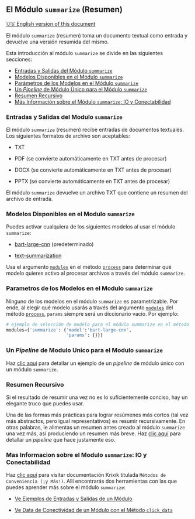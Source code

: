 ## El Módulo `summarize` (Resumen)
[🇺🇸 English version of this document](https://krixik-docs.readthedocs.io/latest/modules/ai_modules/summarize_module/)

El módulo `summarize` (resumen) toma un documento textual como entrada y devuelve una versión resumida del mismo.

Esta introducción al módulo `summarize` se divide en las siguientes secciones:

- [Entradas y Salidas del Módulo `summarize`](#entradas-y-salidas-del-modulo-summarize)
- [Modelos Disponibles en el Módulo `summarize`](#modelos-disponibles-en-el-modulo-summarize)
- [Parámetros de los Modelos en el Módulo `summarize`](#parametros-de-los-modelos-en-el-modulo-summarize)
- [Un *Pipeline* de Módulo Único para el Módulo `summarize`](#un-pipeline-de-modulo-unico-para-el-modulo-summarize)
- [Resumen Recursivo](#resumen-recursivo)
- [Más Información sobre el Módulo `summarize`: IO y Conectabilidad](#mas-informacion-sobre-el-modulo-summarize-io-y-conectabilidad)

### Entradas y Salidas del Modulo `summarize`

El módulo `summarize` (resumen) recibe entradas de documentos textuales. Los siguientes formatos de archivo son aceptables:

- TXT

- PDF (se convierte automáticamente en TXT antes de procesar)

- DOCX (se convierte automáticamente en TXT antes de procesar)

- PPTX (se convierte automáticamente en TXT antes de procesar)

El módulo `summarize` devuelve un archivo TXT que contiene un resumen del archivo de entrada.

### Modelos Disponibles en el Modulo `summarize`

Puedes activar cualquiera de los siguientes modelos al usar el módulo `summarize`:

- [bart-large-cnn](https://huggingface.co/facebook/bart-large-cnn) (predeterminado)

- [text-summarization](https://huggingface.co/Falconsai/text_summarization)

Usa el argumento [`modules`](../../sistema/parametros_y_procesar_archivos_a_traves_de_pipelines/metodo_process_procesar.md#seleccion-de-modelo-por-medio-del-argumento-modules) en el método [`process`](../../sistema/parametros_y_procesar_archivos_a_traves_de_pipelines/metodo_process_procesar.md) para determinar qué modelo quieres activo al procesar archivos a través del módulo `summarize`.

### Parametros de los Modelos en el Modulo `summarize`

Ninguno de los modelos en el módulo `summarize` es parametrizable. Por ende, al elegir qué modelo usarás a través del argumento [`modules`](../../sistema/parametros_y_procesar_archivos_a_traves_de_pipelines/metodo_process_procesar.md#seleccion-de-modelo-por-medio-del-argumento-modules) del método [`process`](../../sistema/parametros_y_procesar_archivos_a_traves_de_pipelines/metodo_process_procesar.md), `params` siempre será un diccionario vacío. Por ejemplo:

```python
# ejemplo de selección de modelo para el módulo summarize en el método process
modules={'summarize': {'model':'bart-large-cnn',
                       'params': {}}}
```

### Un *Pipeline* de Modulo Unico para el Modulo `summarize`

Haz [clic aquí](../../ejemplos/ejemplos_pipelines_modulo_unico/unico_summarize_resumen.md) para detallar un ejemplo de un *pipeline* de módulo único con un módulo `summarize`.

### Resumen Recursivo

Si el resultado de resumir una vez no es lo suficientemente conciso, hay un elegante truco que puedes usar.

Una de las formas más prácticas para lograr resúmenes más cortos (tal vez más abstractos, pero igual representativos) es resumir recursivamente. En otras palabras, le alimentas un resumen antes creado al módulo `summarize` una vez más, así produciendo un resumen más breve. Haz [clic aquí](../../ejemplos/ejemplos_pipelines_multi_modulo_sin_busqueda/multi_resumen_recursivo.md) para detallar un *pipeline* que hace justamente eso.

### Mas Informacion sobre el Modulo `summarize`: IO y Conectabilidad

Haz [clic aquí](../../sistema/metodos_de_conveniencia/metodos_de_conveniencia.md) para visitar documentación Krixik titulada `Métodos de Conveniencia (¡y Más!)`. Allí encontrarás dos herramientas con las que puedes aprender más sobre el módulo `summarize`: 

- [Ve Ejemplos de Entradas y Salidas de un Módulo](../../sistema/metodos_de_conveniencia/metodos_de_conveniencia.md#ve-ejemplos-de-entradas-y-salidas-de-un-modulo)

- [Ve Data de Conectividad de un Módulo con el Método `click_data`](../../sistema/metodos_de_conveniencia/metodos_de_conveniencia.md#ve-data-de-conectividad-de-un-modulo-con-el-metodo-click_data)
